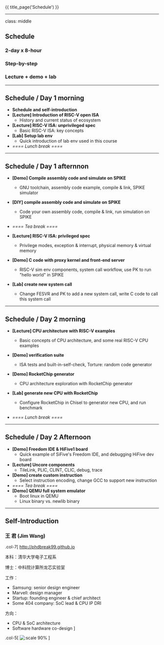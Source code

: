 {{ title_page('Schedule') }}

---

class: middle

## Schedule

### 2-day x 8-hour

### Step-by-step

### Lecture + demo + lab

---

## Schedule / Day 1 morning

- **Schedule and self-introduction**
- **[Lecture] Introduction of RISC-V open ISA**
    - History and current status of ecosystem
- **[Lecture] RISC-V ISA: unprivileged spec**
    - Basic RISC-V ISA: key concepts
- **[Lab] Setup lab env**
    - Quick introduction of lab env used in this course
- *==== Lunch break ====*

---

## Schedule / Day 1 afternnon

- **[Demo] Compile assembly code and simulate on SPIKE**
    - GNU toolchain, assembly code example, compile & link, SPIKE simulator
- **[DIY] compile assembly code and simulate on SPIKE**
    - Code your own assembly code, compile & link, run simulation on SPIKE
- *==== Tea break ====*

- **[Lecture] RISC-V ISA: privileged spec**
    - Privilege modes, exception & interrupt, physical memory & virtual memory
- **[Demo] C code with proxy kernel and front-end server**
    - RISC-V sim env components, system call workflow, use PK to run "hello world" in SPIKE
- **[Lab] create new system call**
    - Change FESVR and PK to add a new system call, write C code to call this system call

---

## Schedule / Day 2 morning

- **[Lecture] CPU architecture with RISC-V examples**
    - Basic concepts of CPU architecture, and some real RISC-V CPU examples
- **[Demo] verification suite**
    - ISA tests and built-in-self-check, Torture: random code generator
- **[Demo] RocketChip generator**
    - CPU architecture exploration with RocketChip generator
- **[Lab] generate new CPU with RocketChip**
    - Configure RocketChip in Chisel to generator new CPU, and run benchmark

- *==== Lunch break ====*

---

## Schedule / Day 2 Afternoon

- **[Demo] Freedom IDE & HiFive1 board**
    - Quick example of SiFive's Freedom IDE, and debugging HiFive dev board
- **[Lecture] Uncore components**
    - TileLink, PLIC, CLINT, CLIC, debug, trace
- **[Demo] create custom instruction**
    - Select instruction encoding, change GCC to support new instruction
- *==== Tea break ====*
- **[Demo] QEMU full system emulator**
    - Boot linux in QEMU
    - Linux binary vs. newlib binary

---

## Self-Introduction

### 王 君 (Jim Wang)

.col-7[
http://phdbreak99.github.io

本科：清华大学电子工程系

博士：中科院计算所龙芯实验室

工作：
- Samsung: senior design engineer
- Marvell: design manager
- Startup: founding engineer & chief architect
- Some 404 company: SoC lead & CPU IP DRI

方向：
- CPU & SoC architecture
- Software hardware co-design
]

.col-5[
![:scale 90%](image/family.jpg)
]
